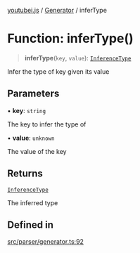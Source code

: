 [youtubei.js](../../../README.md) / [Generator](../README.md) / inferType

# Function: inferType()

> **inferType**(`key`, `value`): [`InferenceType`](../type-aliases/InferenceType.md)

Infer the type of key given its value

## Parameters

• **key**: `string`

The key to infer the type of

• **value**: `unknown`

The value of the key

## Returns

[`InferenceType`](../type-aliases/InferenceType.md)

The inferred type

## Defined in

[src/parser/generator.ts:92](https://github.com/LuanRT/YouTube.js/blob/e1650e12979e68b9546bc63989f86b651960a10a/src/parser/generator.ts#L92)
